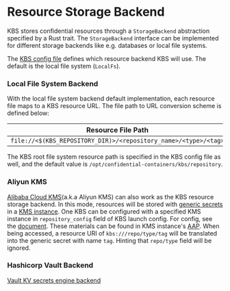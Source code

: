 # Resource Storage Backend 

KBS stores confidential resources through a `StorageBackend` abstraction specified
by a Rust trait. The `StorageBackend` interface can be implemented for different
storage backends like e.g. databases or local file systems.

The [KBS config file](./config.md)
defines which resource backend KBS will use. The default is the local
file system (`LocalFs`).

### Local File System Backend

With the local file system backend default implementation, each resource
file maps to a KBS resource URL. The file path to URL conversion scheme is
defined below:

| Resource File Path  | Resource URL |
| ------------------- | -------------- |
| `file://<$(KBS_REPOSITORY_DIR)>/<repository_name>/<type>/<tag>`  |  `https://<kbs_address>/kbs/v0/resource/<repository_name>/<type>/<tag>`  |

The KBS root file system resource path is specified in the KBS config file
as well, and the default value is `/opt/confidential-containers/kbs/repository`.

### Aliyun KMS

[Alibaba Cloud KMS](https://www.alibabacloud.com/en/product/kms?_p_lc=1)(a.k.a Aliyun KMS)
can also work as the KBS resource storage backend.
In this mode, resources will be stored with [generic secrets](https://www.alibabacloud.com/help/en/kms/user-guide/manage-and-use-generic-secrets?spm=a2c63.p38356.0.0.dc4d24f7s0ZuW7) in a [KMS instance](https://www.alibabacloud.com/help/en/kms/user-guide/kms-overview?spm=a2c63.p38356.0.0.4aacf9e6V7IQGW).
One KBS can be configured with a specified KMS instance in `repository_config` field of KBS launch config. For config, see the [document](./config.md#repository-configuration).
These materials can be found in KMS instance's [AAP](https://www.alibabacloud.com/help/en/kms/user-guide/manage-aaps?spm=a3c0i.23458820.2359477120.1.4fd96e9bmEFST4).
When being accessed, a resource URI of `kbs:///repo/type/tag` will be translated into the generic secret with name `tag`. Hinting that `repo/type` field will be ignored.

### Hashicorp Vault Backend

[Vault KV secrets engine backend](./vault_kv.md)
